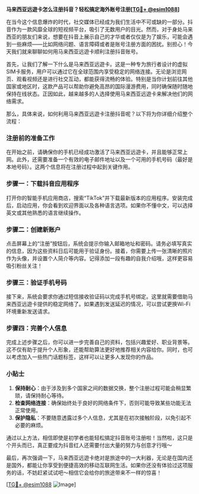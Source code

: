 **马来西亚远遊卡怎么注册抖音？轻松搞定海外账号注册[[TG💪+ @esim1088](https://t.me/s/esim1088)]**

在当今这个信息爆炸的时代，社交媒体已经成为我们生活中不可或缺的一部分。抖音作为一款风靡全球的短视频平台，吸引了无数用户的目光。然而，对于身处马来西亚的朋友们来说，想要在抖音上展示自己的才华或者仅仅是为了娱乐，可能会遇到一些麻烦——比如网络问题、语言障碍或者是账号注册方面的困扰。别担心！今天我们就来聊聊如何用马来西亚远遊卡顺利注册抖音账号。

首先，让我们了解一下什么是马来西亚远遊卡。这是一种专为旅行者设计的虚拟SIM卡服务，用户可以通过它在全球范围内享受稳定的网络连接。无论是浏览网页、观看视频还是进行社交互动，都能获得流畅的体验。特别是当你计划前往其他国家或地区时，这款产品可以帮助你避免高昂的国际漫游费用，同时确保随时随地保持在线状态。正因如此，越来越多的人选择使用马来西亚远遊卡来解决他们的网络需求。

那么，具体来说，如何利用马来西亚远遊卡注册抖音呢？以下将为你详细介绍整个流程：

### 注册前的准备工作

在开始之前，请确保你的手机已经成功激活了马来西亚远遊卡，并且能够正常上网。此外，还需要准备一个有效的电子邮件地址以及一个可用的手机号码（最好是本地号码）。这两个信息将在注册过程中起到关键作用。

### 步骤一：下载抖音应用程序

打开你的智能手机应用商店，搜索“TikTok”并下载最新版本的应用程序。安装完成后，启动应用，你会看到欢迎界面以及各种语言选项。如果你不懂中文，可以选择英文或其他熟悉的语言继续操作。

### 步骤二：创建新账户

点击屏幕上的“注册”按钮后，系统会提示你输入邮箱地址和密码。请务必填写真实的信息，因为这些资料日后可能用于验证身份。接着，你需要上传一张清晰的照片作为头像，并设置个人简介等内容。记得添加一段有趣的自我介绍哦，这样更容易吸引粉丝关注！

### 步骤三：验证手机号码

接下来，系统会要求你通过短信接收验证码以完成手机号绑定。这里就需要借助马来西亚远遊卡提供的稳定网络了。如果遇到发送延迟的情况，可以尝试更换Wi-Fi环境重新发送请求。

### 步骤四：完善个人信息

完成上述步骤之后，你可以进一步完善自己的资料，包括兴趣爱好、职业背景等。这不仅有助于提升个人形象，还能帮助算法更好地推荐相关内容给你。同时，也可以考虑加入一些热门话题标签，这样可以让更多人发现你的作品。

### 小贴士

1. **保持耐心**：由于涉及到多个国家之间的数据交换，整个注册过程可能会稍显繁琐，请保持耐心等待。
2. **检查网络连接**：确保始终处于良好的网络条件下，否则可能导致某些功能无法正常使用。
3. **保护隐私**：不要随意透露过多个人信息，尤其是在初次接触阶段，以免引起不必要的麻烦。

通过以上方法，相信即使是初学者也能轻松搞定抖音账号注册啦！当然啦，这只是个开头而已，真正要成为抖音红人还需要付出大量的努力与创意才行哦～

最后，再次强调一下，马来西亚远遊卡绝对是旅途中的一大利器，无论是在国内还是国外，都能让你享受到便捷高效的移动互联网生活。如果你还没有体验过这项服务的话，不妨赶紧试试吧～相信它会给你的旅途带来不一样的惊喜！

[[TG💪+ @esim1088](https://t.me/s/esim1088) ![Image](https://i.postimg.cc/4NQfJmqS/Snipaste-2025-05-13-00-14-12.png)]